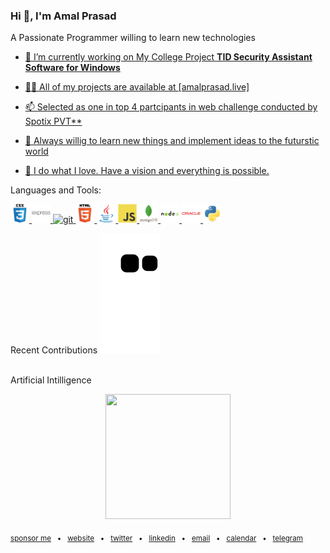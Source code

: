 <h3 align="left">Hi 👋, I'm Amal Prasad</h3>
<p>A Passionate Programmer willing to learn new technologies</p>

- [🔭 I’m currently working on My College Project **TID Security Assistant Software for Windows**]()

- [👨‍💻 All of my projects are available at [amalprasad.live]](amalprasad.live)

- [📫 Selected as one in top 4 partcipants in web challenge conducted by Spotix PVT**]()

- [💬 Always willig to learn new things and implement ideas to the futurstic world]()

- [ 👨‍ I do what I love. Have a vision and everything is possible.]()
















<p align="left">Languages and Tools:</p>
<p align="left"> <a href="https://www.w3schools.com/css/" target="_blank" rel="noreferrer"> <img src="https://raw.githubusercontent.com/devicons/devicon/master/icons/css3/css3-original-wordmark.svg" alt="css3" width="30" height="30"/> </a> <a href="https://expressjs.com" target="_blank" rel="noreferrer"> <img src="https://raw.githubusercontent.com/devicons/devicon/master/icons/express/express-original-wordmark.svg" alt="express" width="30" height="30"/> </a> <a href="https://git-scm.com/" target="_blank" rel="noreferrer"> <img src="https://www.vectorlogo.zone/logos/git-scm/git-scm-icon.svg" alt="git" width="30" height="30"/> </a> <a href="https://www.w3.org/html/" target="_blank" rel="noreferrer"> <img src="https://raw.githubusercontent.com/devicons/devicon/master/icons/html5/html5-original-wordmark.svg" alt="html5" width="30" height="30"/> </a> <a href="https://www.java.com" target="_blank" rel="noreferrer"> <img src="https://raw.githubusercontent.com/devicons/devicon/master/icons/java/java-original.svg" alt="java" width="30" height="30"/> </a> <a href="https://developer.mozilla.org/en-US/docs/Web/JavaScript" target="_blank" rel="noreferrer"> <img src="https://raw.githubusercontent.com/devicons/devicon/master/icons/javascript/javascript-original.svg" alt="javascript" width="30" height="30"/> </a> <a href="https://www.mongodb.com/" target="_blank" rel="noreferrer"> <img src="https://raw.githubusercontent.com/devicons/devicon/master/icons/mongodb/mongodb-original-wordmark.svg" alt="mongodb" width="30" height="30"/> </a> <a href="https://nodejs.org" target="_blank" rel="noreferrer"> <img src="https://raw.githubusercontent.com/devicons/devicon/master/icons/nodejs/nodejs-original-wordmark.svg" alt="nodejs" width="30" height="30"/> </a> <a href="https://www.oracle.com/" target="_blank" rel="noreferrer"> <img src="https://raw.githubusercontent.com/devicons/devicon/master/icons/oracle/oracle-original.svg" alt="oracle" width="30" height="30"/> </a> <a href="https://www.python.org" target="_blank" rel="noreferrer"> <img src="https://raw.githubusercontent.com/devicons/devicon/master/icons/python/python-original.svg" alt="python" width="30" height="30"/> </a> </p>

Recent Contributions
![snake gif](https://raw.githubusercontent.com/avinash-218/avinash-218/output/github-contribution-grid-snake.svg)

<br>Artificial Intilligence 
<p align='center'>
<img src="https://media.giphy.com/media/TEnXkcsHrP4YedChhA/giphy.gif" width="200" height="200" frameBorder="0" class="giphy-embed" allowFullScreen></img></p>




<sub>[sponsor me](https://github.com/sponsors/amalprasad0) &nbsp; • &nbsp; [website](https://amalprasad.live/) &nbsp; • &nbsp; [twitter](https://twitter.com/amalprasad0) &nbsp; • &nbsp; [linkedin](https://www.linkedin.com/in/amalprasad0/) &nbsp; • &nbsp; [email](mailto:amalprasad354@gmail.com) &nbsp; • &nbsp; [calendar](https://calendly.com/amalprasad0/30m) &nbsp; • &nbsp; [telegram](https://t.me/amalkp141)</sub>

